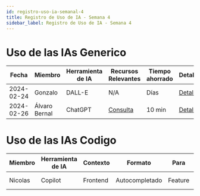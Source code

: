 ```yaml
---
id: registro-uso-ia-semanal-4
title: Registro de Uso de IA - Semana 4
sidebar_label: Registro de Uso de IA - Semana 4
---
```


# Uso de las IAs Generico

| Fecha      | Miembro       | Herramienta de IA | Recursos Relevantes                                                            | Tiempo ahorrado | Detalles                                     |
| ---------- | ------------- | ----------------- | ------------------------------------------------------------------------------ | --------------- | -------------------------------------------- |
| 2024-02-24 | Gonzalo       | DALL-E            | N/A                                                                            | Días            | [Detalles](Detalles/2024-02-26_Gonzalo)      |
| 2024-02-26 | Álvaro Bernal | ChatGPT           | [Consulta](https://chat.openai.com/share/3fd45cfd-435a-4953-b28b-a857e45834dd) | 10 min          | [Detalles](Detalles/2024-02-26_AlvaroBernal) |

# Uso de las IAs Codigo

| Miembro | Herramienta de IA | Contexto | Formato        | Para    | Tiempo ahorrado | Detalles                                |
| ------- | ----------------- | -------- | -------------- | ------- | --------------- | --------------------------------------- |
| Nicolas | Copilot           | Frontend | Autocompletado | Feature | 1h (Código)     | [Detalles](Detalles/2024-02-26_Nicolas) |

